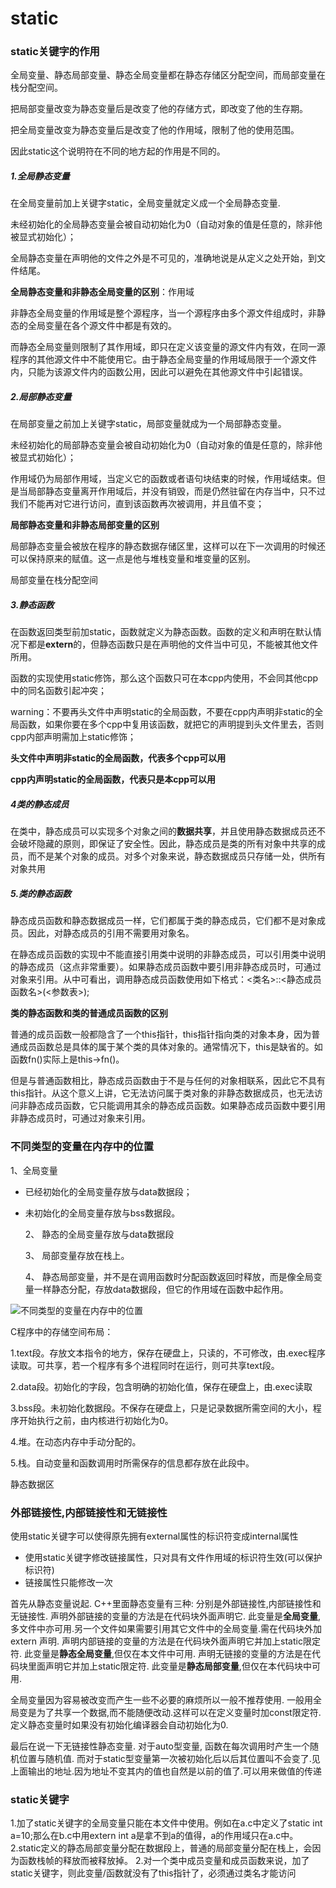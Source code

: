 # static

### static关键字的作用

全局变量、静态局部变量、静态全局变量都在静态存储区分配空间，而局部变量在栈分配空间。

把局部变量改变为静态变量后是改变了他的存储方式，即改变了他的生存期。

把全局变量改变为静态变量后是改变了他的作用域，限制了他的使用范围。

因此static这个说明符在不同的地方起的作用是不同的。

##### 1.全局静态变量

在全局变量前加上关键字static，全局变量就定义成一个全局静态变量.

未经初始化的全局静态变量会被自动初始化为0（自动对象的值是任意的，除非他被显式初始化）；

全局静态变量在声明他的文件之外是不可见的，准确地说是从定义之处开始，到文件结尾。

**全局静态变量和非静态全局变量的区别**：作用域

非静态全局变量的作用域是整个源程序，当一个源程序由多个源文件组成时，非静态的全局变量在各个源文件中都是有效的。

而静态全局变量则限制了其作用域，即只在定义该变量的源文件内有效，在同一源程序的其他源文件中不能使用它。由于静态全局变量的作用域局限于一个源文件内，只能为该源文件内的函数公用，因此可以避免在其他源文件中引起错误。

##### 2.局部静态变量

在局部变量之前加上关键字static，局部变量就成为一个局部静态变量。

未经初始化的局部静态变量会被自动初始化为0（自动对象的值是任意的，除非他被显式初始化）；

作用域仍为局部作用域，当定义它的函数或者语句块结束的时候，作用域结束。但是当局部静态变量离开作用域后，并没有销毁，而是仍然驻留在内存当中，只不过我们不能再对它进行访问，直到该函数再次被调用，并且值不变；

**局部静态变量和非静态局部变量的区别**

局部静态变量会被放在程序的静态数据存储区里，这样可以在下一次调用的时候还可以保持原来的赋值。这一点是他与堆栈变量和堆变量的区别。

局部变量在栈分配空间

##### 3.静态函数

在函数返回类型前加static，函数就定义为静态函数。函数的定义和声明在默认情况下都是**extern**的，但静态函数只是在声明他的文件当中可见，不能被其他文件所用。

函数的实现使用static修饰，那么这个函数只可在本cpp内使用，不会同其他cpp中的同名函数引起冲突；

warning：不要再头文件中声明static的全局函数，不要在cpp内声明非static的全局函数，如果你要在多个cpp中复用该函数，就把它的声明提到头文件里去，否则cpp内部声明需加上static修饰；

**头文件中声明非static的全局函数，代表多个cpp可以用**

**cpp内声明static的全局函数，代表只是本cpp可以用**

##### 4类的静态成员

在类中，静态成员可以实现多个对象之间的**数据共享**，并且使用静态数据成员还不会破坏隐藏的原则，即保证了安全性。因此，静态成员是类的所有对象中共享的成员，而不是某个对象的成员。对多个对象来说，静态数据成员只存储一处，供所有对象共用

##### 5.类的静态函数

静态成员函数和静态数据成员一样，它们都属于类的静态成员，它们都不是对象成员。因此，对静态成员的引用不需要用对象名。

在静态成员函数的实现中不能直接引用类中说明的非静态成员，可以引用类中说明的静态成员（这点非常重要）。如果静态成员函数中要引用非静态成员时，可通过对象来引用。从中可看出，调用静态成员函数使用如下格式：<类名>::<静态成员函数名>(<参数表>);

**类的静态函数和类的普通成员函数的区别**

普通的成员函数一般都隐含了一个this指针，this指针指向类的对象本身，因为普通成员函数总是具体的属于某个类的具体对象的。通常情况下，this是缺省的。如函数fn()实际上是this->fn()。

但是与普通函数相比，静态成员函数由于不是与任何的对象相联系，因此它不具有this指针。从这个意义上讲，它无法访问属于类对象的非静态数据成员，也无法访问非静态成员函数，它只能调用其余的静态成员函数。如果静态成员函数中要引用非静态成员时，可通过对象来引用。

### 不同类型的变量在内存中的位置

  1、全局变量

- 已经初始化的全局变量存放与data数据段；
- 未初始化的全局变量存放与bss数据段。

  2、 静态的全局变量存放与data数据段

  3、 局部变量存放在栈上。

  4、 静态局部变量，并不是在调用函数时分配函数返回时释放，而是像全局变量一样静态分配，存放data数据段，但它的作用域在函数中起作用。

![不同类型的变量在内存中的位置](E:\Desktop\c++_mianshi\C++基础知识\不同类型的变量在内存中的位置.jpg)

C程序中的存储空间布局：

1.text段。存放文本指令的地方，保存在硬盘上，只读的，不可修改，由.exec程序读取。可共享，若一个程序有多个进程同时在运行，则可共享text段。

2.data段。初始化的字段，包含明确的初始化值，保存在硬盘上，由.exec读取

3.bss段。未初始化数据段。不保存在硬盘上，只是记录数据所需空间的大小，程序开始执行之前，由内核进行初始化为0。

4.堆。在动态内存中手动分配的。

5.栈。自动变量和函数调用时所需保存的信息都存放在此段中。

静态数据区

### 外部链接性,内部链接性和无链接性

使用static关键字可以使得原先拥有external属性的标识符变成internal属性

- 使用static关键字修改链接属性，只对具有文件作用域的标识符生效(可以保护标识符)
- 链接属性只能修改一次

首先从静态变量说起. C++里面静态变量有三种: 分别是外部链接性,内部链接性和无链接性.
声明外部链接的变量的方法是在代码块外面声明它. 此变量是**全局变量**,多文件中亦可用.另一个文件如果需要引用其它文件中的全局变量.需在代码块外加extern 声明.
声明内部链接的变量的方法是在代码块外面声明它并加上static限定符. 此变量是**静态全局变量**,但仅在本文件中可用.
声明无链接的变量的方法是在代码块里面声明它并加上static限定符. 此变量是**静态局部变量**,但仅在本代码块中可用.

全局变量因为容易被改变而产生一些不必要的麻烦所以一般不推荐使用. 一般用全局变是为了共享一个数据,而不能随便改动.这样可以在定义变量时加const限定符.
定义静态变量时如果没有初始化编译器会自动初始化为0.

最后在说一下无链接性静态变量.
对于auto型变量, 函数在每次调用时产生一个随机位置与随机值.
而对于static型变量第一次被初始化后以后其位置叫不会变了.见上面输出的地址.因为地址不变其内的值也自然是以前的值了.可以用来做值的传递

### static关键字

1.加了static关键字的全局变量只能在本文件中使用。例如在a.c中定义了static int a=10;那么在b.c中用extern int a是拿不到a的值得，a的作用域只在a.c中。 2.static定义的静态局部变量分配在数据段上，普通的局部变量分配在栈上，会因为函数栈帧的释放而被释放掉。
2.对一个类中成员变量和成员函数来说，加了static关键字，则此变量/函数就没有了this指针了，必须通过类名才能访问